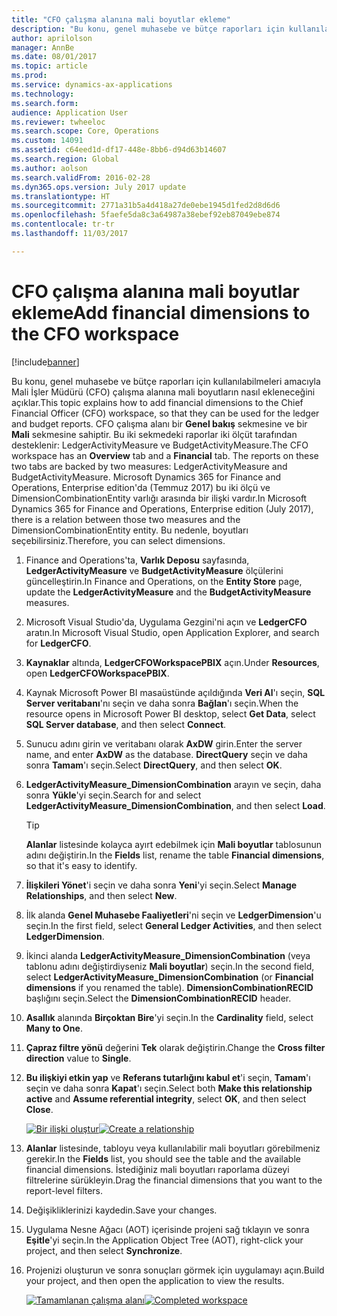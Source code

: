 ```yaml
---
title: "CFO çalışma alanına mali boyutlar ekleme"
description: "Bu konu, genel muhasebe ve bütçe raporları için kullanılabilmeleri amacıyla CFO çalışma alanına mali boyutların nasıl ekleneceğini açıklar."
author: aprilolson
manager: AnnBe
ms.date: 08/01/2017
ms.topic: article
ms.prod: 
ms.service: dynamics-ax-applications
ms.technology: 
ms.search.form: 
audience: Application User
ms.reviewer: twheeloc
ms.search.scope: Core, Operations
ms.custom: 14091
ms.assetid: c64eed1d-df17-448e-8bb6-d94d63b14607
ms.search.region: Global
ms.author: aolson
ms.search.validFrom: 2016-02-28
ms.dyn365.ops.version: July 2017 update
ms.translationtype: HT
ms.sourcegitcommit: 2771a31b5a4d418a27de0ebe1945d1fed2d8d6d6
ms.openlocfilehash: 5faefe5da8c3a64987a38ebef92eb87049ebe874
ms.contentlocale: tr-tr
ms.lasthandoff: 11/03/2017

---
```


# <a name="add-financial-dimensions-to-the-cfo-workspace"></a><span data-ttu-id="cbcea-103">CFO çalışma alanına mali boyutlar ekleme</span><span class="sxs-lookup"><span data-stu-id="cbcea-103">Add financial dimensions to the CFO workspace</span></span>

[!include[banner](../includes/banner.md)]

<span data-ttu-id="cbcea-104">Bu konu, genel muhasebe ve bütçe raporları için kullanılabilmeleri amacıyla Mali İşler Müdürü (CFO) çalışma alanına mali boyutların nasıl ekleneceğini açıklar.</span><span class="sxs-lookup"><span data-stu-id="cbcea-104">This topic explains how to add financial dimensions to the Chief Financial Officer (CFO) workspace, so that they can be used for the ledger and budget reports.</span></span> <span data-ttu-id="cbcea-105">CFO çalışma alanı bir **Genel bakış** sekmesine ve bir **Mali** sekmesine sahiptir. Bu iki sekmedeki raporlar iki ölçüt tarafından desteklenir: LedgerActivityMeasure ve BudgetActivityMeasure.</span><span class="sxs-lookup"><span data-stu-id="cbcea-105">The CFO workspace has an **Overview** tab and a **Financial** tab. The reports on these two tabs are backed by two measures: LedgerActivityMeasure and BudgetActivityMeasure.</span></span> <span data-ttu-id="cbcea-106">Microsoft Dynamics 365 for Finance and Operations, Enterprise edition'da (Temmuz 2017) bu iki ölçü ve DimensionCombinationEntity varlığı arasında bir ilişki vardır.</span><span class="sxs-lookup"><span data-stu-id="cbcea-106">In Microsoft Dynamics 365 for Finance and Operations, Enterprise edition (July 2017), there is a relation between those two measures and the DimensionCombinationEntity entity.</span></span> <span data-ttu-id="cbcea-107">Bu nedenle, boyutları seçebilirsiniz.</span><span class="sxs-lookup"><span data-stu-id="cbcea-107">Therefore, you can select dimensions.</span></span>

1. <span data-ttu-id="cbcea-108">Finance and Operations'ta, **Varlık Deposu** sayfasında, **LedgerActivityMeasure** ve **BudgetActivityMeasure** ölçülerini güncelleştirin.</span><span class="sxs-lookup"><span data-stu-id="cbcea-108">In Finance and Operations, on the **Entity Store** page, update the **LedgerActivityMeasure** and the **BudgetActivityMeasure** measures.</span></span>
2. <span data-ttu-id="cbcea-109">Microsoft Visual Studio'da, Uygulama Gezgini'ni açın ve **LedgerCFO** aratın.</span><span class="sxs-lookup"><span data-stu-id="cbcea-109">In Microsoft Visual Studio, open Application Explorer, and search for **LedgerCFO**.</span></span>
3. <span data-ttu-id="cbcea-110">**Kaynaklar** altında, **LedgerCFOWorkspacePBIX** açın.</span><span class="sxs-lookup"><span data-stu-id="cbcea-110">Under **Resources**, open **LedgerCFOWorkspacePBIX**.</span></span>
4. <span data-ttu-id="cbcea-111">Kaynak Microsoft Power BI masaüstünde açıldığında **Veri Al**'ı seçin, **SQL Server veritabanı**'nı seçin ve daha sonra **Bağlan**'ı seçin.</span><span class="sxs-lookup"><span data-stu-id="cbcea-111">When the resource opens in Microsoft Power BI desktop, select **Get Data**, select **SQL Server database**, and then select **Connect**.</span></span>
5. <span data-ttu-id="cbcea-112">Sunucu adını girin ve veritabanı olarak **AxDW** girin.</span><span class="sxs-lookup"><span data-stu-id="cbcea-112">Enter the server name, and enter **AxDW** as the database.</span></span> <span data-ttu-id="cbcea-113">**DirectQuery** seçin ve daha sonra **Tamam**'ı seçin.</span><span class="sxs-lookup"><span data-stu-id="cbcea-113">Select **DirectQuery**, and then select **OK**.</span></span>
6. <span data-ttu-id="cbcea-114">**LedgerActivityMeasure\_DimensionCombination** arayın ve seçin, daha sonra **Yükle**'yi seçin.</span><span class="sxs-lookup"><span data-stu-id="cbcea-114">Search for and select **LedgerActivityMeasure\_DimensionCombination**, and then select **Load**.</span></span>

    > [!TIP]
    > <span data-ttu-id="cbcea-115">**Alanlar** listesinde kolayca ayırt edebilmek için **Mali boyutlar** tablosunun adını değiştirin.</span><span class="sxs-lookup"><span data-stu-id="cbcea-115">In the **Fields** list, rename the table **Financial dimensions**, so that it's easy to identify.</span></span>

7. <span data-ttu-id="cbcea-116">**İlişkileri Yönet**'i seçin ve daha sonra **Yeni**'yi seçin.</span><span class="sxs-lookup"><span data-stu-id="cbcea-116">Select **Manage Relationships**, and then select **New**.</span></span>
8. <span data-ttu-id="cbcea-117">İlk alanda **Genel Muhasebe Faaliyetleri**'ni seçin ve **LedgerDimension**'u seçin.</span><span class="sxs-lookup"><span data-stu-id="cbcea-117">In the first field, select **General Ledger Activities**, and then select **LedgerDimension**.</span></span>
9. <span data-ttu-id="cbcea-118">İkinci alanda **LedgerActivityMeasure\_DimensionCombination** (veya tablonu adını değiştirdiyseniz **Mali boyutlar**) seçin.</span><span class="sxs-lookup"><span data-stu-id="cbcea-118">In the second field, select **LedgerActivityMeasure\_DimensionCombination** (or **Financial dimensions** if you renamed the table).</span></span> <span data-ttu-id="cbcea-119">**DimensionCombinationRECID** başlığını seçin.</span><span class="sxs-lookup"><span data-stu-id="cbcea-119">Select the  **DimensionCombinationRECID** header.</span></span>
10. <span data-ttu-id="cbcea-120">**Asallık** alanında **Birçoktan Bire**'yi seçin.</span><span class="sxs-lookup"><span data-stu-id="cbcea-120">In the **Cardinality** field, select **Many to One**.</span></span>
11. <span data-ttu-id="cbcea-121">**Çapraz filtre yönü** değerini **Tek** olarak değiştirin.</span><span class="sxs-lookup"><span data-stu-id="cbcea-121">Change the **Cross filter direction** value to **Single**.</span></span>
12. <span data-ttu-id="cbcea-122">**Bu ilişkiyi etkin yap** ve **Referans tutarlığını kabul et**'i seçin, **Tamam**'ı seçin ve daha sonra **Kapat**'ı seçin.</span><span class="sxs-lookup"><span data-stu-id="cbcea-122">Select both **Make this relationship active** and **Assume referential integrity**, select **OK**, and then select **Close**.</span></span>

    <span data-ttu-id="cbcea-123">[![Bir ilişki oluştur](./media/Create-relationship.png)](./media/Create-relationship.png)</span><span class="sxs-lookup"><span data-stu-id="cbcea-123">[![Create a relationship](./media/Create-relationship.png)](./media/Create-relationship.png)</span></span>

13. <span data-ttu-id="cbcea-124">**Alanlar** listesinde, tabloyu veya kullanılabilir mali boyutları görebilmeniz gerekir.</span><span class="sxs-lookup"><span data-stu-id="cbcea-124">In the **Fields** list, you should see the table and the available financial dimensions.</span></span> <span data-ttu-id="cbcea-125">İstediğiniz mali boyutları raporlama düzeyi filtrelerine sürükleyin.</span><span class="sxs-lookup"><span data-stu-id="cbcea-125">Drag the financial dimensions that you want to the report-level filters.</span></span>
14. <span data-ttu-id="cbcea-126">Değişikliklerinizi kaydedin.</span><span class="sxs-lookup"><span data-stu-id="cbcea-126">Save your changes.</span></span>
15. <span data-ttu-id="cbcea-127">Uygulama Nesne Ağacı (AOT) içerisinde projeni sağ tıklayın ve sonra **Eşitle**'yi seçin.</span><span class="sxs-lookup"><span data-stu-id="cbcea-127">In the Application Object Tree (AOT), right-click your project, and then select **Synchronize**.</span></span>
16. <span data-ttu-id="cbcea-128">Projenizi oluşturun ve sonra sonuçları görmek için uygulamayı açın.</span><span class="sxs-lookup"><span data-stu-id="cbcea-128">Build your project, and then open the application to view the results.</span></span>

    <span data-ttu-id="cbcea-129">[![Tamamlanan çalışma alanı](./media/workspace.png)](./media/workspace.png)</span><span class="sxs-lookup"><span data-stu-id="cbcea-129">[![Completed workspace](./media/workspace.png)](./media/workspace.png)</span></span>

